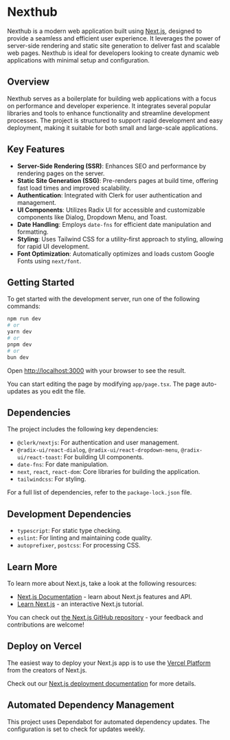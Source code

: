 # Nexthub

Nexthub is a modern web application built using [Next.js](https://nextjs.org/), designed to provide a seamless and efficient user experience. It leverages the power of server-side rendering and static site generation to deliver fast and scalable web pages. Nexthub is ideal for developers looking to create dynamic web applications with minimal setup and configuration.

## Overview

Nexthub serves as a boilerplate for building web applications with a focus on performance and developer experience. It integrates several popular libraries and tools to enhance functionality and streamline development processes. The project is structured to support rapid development and easy deployment, making it suitable for both small and large-scale applications.

## Key Features

- **Server-Side Rendering (SSR)**: Enhances SEO and performance by rendering pages on the server.
- **Static Site Generation (SSG)**: Pre-renders pages at build time, offering fast load times and improved scalability.
- **Authentication**: Integrated with Clerk for user authentication and management.
- **UI Components**: Utilizes Radix UI for accessible and customizable components like Dialog, Dropdown Menu, and Toast.
- **Date Handling**: Employs `date-fns` for efficient date manipulation and formatting.
- **Styling**: Uses Tailwind CSS for a utility-first approach to styling, allowing for rapid UI development.
- **Font Optimization**: Automatically optimizes and loads custom Google Fonts using `next/font`.

## Getting Started

To get started with the development server, run one of the following commands:


```bash
npm run dev
# or
yarn dev
# or
pnpm dev
# or
bun dev
```

Open [http://localhost:3000](http://localhost:3000) with your browser to see the result.

You can start editing the page by modifying `app/page.tsx`. The page auto-updates as you edit the file.

## Dependencies

The project includes the following key dependencies:

- `@clerk/nextjs`: For authentication and user management.
- `@radix-ui/react-dialog`, `@radix-ui/react-dropdown-menu`, `@radix-ui/react-toast`: For building UI components.
- `date-fns`: For date manipulation.
- `next`, `react`, `react-dom`: Core libraries for building the application.
- `tailwindcss`: For styling.

For a full list of dependencies, refer to the `package-lock.json` file.

## Development Dependencies

- `typescript`: For static type checking.
- `eslint`: For linting and maintaining code quality.
- `autoprefixer`, `postcss`: For processing CSS.

## Learn More

To learn more about Next.js, take a look at the following resources:

- [Next.js Documentation](https://nextjs.org/docs) - learn about Next.js features and API.
- [Learn Next.js](https://nextjs.org/learn) - an interactive Next.js tutorial.

You can check out [the Next.js GitHub repository](https://github.com/vercel/next.js/) - your feedback and contributions are welcome!

## Deploy on Vercel

The easiest way to deploy your Next.js app is to use the [Vercel Platform](https://vercel.com/new?utm_medium=default-template&filter=next.js&utm_source=create-next-app&utm_campaign=create-next-app-readme) from the creators of Next.js.

Check out our [Next.js deployment documentation](https://nextjs.org/docs/deployment) for more details.

## Automated Dependency Management

This project uses Dependabot for automated dependency updates. The configuration is set to check for updates weekly.
